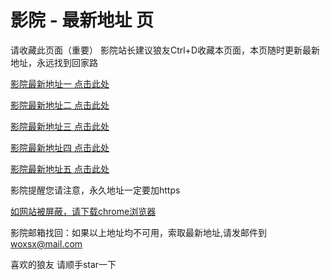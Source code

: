 # 影院 - 最新地址 页

请收藏此页面（重要）
影院站长建议狼友Ctrl+D收藏本页面，本页随时更新最新地址，永远找到回家路

[影院最新地址一 点击此处](https://a5gd5u.com/) 

[影院最新地址二 点击此处](https://mou5gk.com/) 

[影院最新地址三 点击此处](https://w5gsgb.com/) 

[影院最新地址四 点击此处](https://mou5gk.com/) 

[影院最新地址五 点击此处](https://a5gd5u.com/) 

影院提醒您请注意，永久地址一定要加https

[如网站被屏蔽，请下载chrome浏览器](https://8xe23.com/chrome_93.0.4577.82.apk) 

影院邮箱找回：如果以上地址均不可用，索取最新地址,请发邮件到 woxsx@mail.com

喜欢的狼友 请顺手star一下
